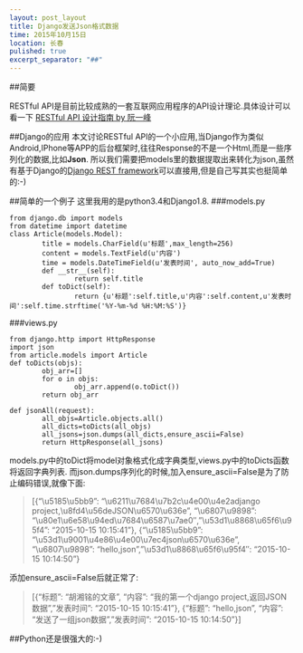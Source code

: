 ```yaml
---
layout: post_layout
title: Django发送Json格式数据
time: 2015年10月15日
location: 长春
pulished: true
excerpt_separator: "##"
---
```


##简要


RESTful API是目前比较成熟的一套互联网应用程序的API设计理论.具体设计可以看一下 [RESTful API 设计指南 by 阮一峰](http://www.ruanyifeng.com/blog/2014/05/restful_api.html)

##Django的应用
本文讨论RESTful API的一个小应用,当Django作为类似Android,IPhone等APP的后台框架时,往往Response的不是一个Html,而是一些序列化的数据,比如**Json**.
所以我们需要把models里的数据提取出来转化为json,虽然有基于Django的[Django REST framework](http://www.django-rest-framework.org/)可以直接用,但是自己写其实也挺简单的:-)

##简单的一个例子
这里我用的是python3.4和Django1.8.
###models.py
```
from django.db import models
from datetime import datetime
class Article(models.Model):
        title = models.CharField(u'标题',max_length=256)
        content = models.TextField(u'内容')
        time = models.DateTimeField(u'发表时间', auto_now_add=True)
        def __str__(self):
                return self.title
        def toDict(self):
                return {u'标题':self.title,u'内容':self.content,u'发表时间':self.time.strftime('%Y-%m-%d %H:%M:%S')}
```

###views.py
```
from django.http import HttpResponse
import json  
from article.models import Article
def toDicts(objs):
        obj_arr=[]
        for o in objs:
                obj_arr.append(o.toDict())
        return obj_arr          

def jsonAll(request):
        all_objs=Article.objects.all()
        all_dicts=toDicts(all_objs)
        all_jsons=json.dumps(all_dicts,ensure_ascii=False)  
        return HttpResponse(all_jsons)
```
models.py中的toDict将model对象格式化成字典类型,views.py中的toDicts函数将返回字典列表.
而json.dumps序列化的时候,加入ensure_ascii=False是为了防止编码错误,就像下面:

> [{“\u5185\u5bb9”: “\u6211\u7684\u7b2c\u4e00\u4e2adjango project,\u8fd4\u56deJSON\u6570\u636e”, “\u6807\u9898”: “\u80e1\u6e58\u94ed\u7684\u6587\u7ae0″,”\u53d1\u8868\u65f6\u95f4”: “2015-10-15 10:15:41”}, {“\u5185\u5bb9”: “\u53d1\u9001\u4e86\u4e00\u7ec4json\u6570\u636e”, “\u6807\u9898”: “hello,json”,”\u53d1\u8868\u65f6\u95f4″: “2015-10-15 10:14:50”}

添加ensure_ascii=False后就正常了:

> [{“标题”: “胡湘铭的文章”, “内容”: “我的第一个django project,返回JSON数据”,”发表时间”: “2015-10-15 10:15:41”}, {“标题”: “hello,json”, “内容”: “发送了一组json数据”,”发表时间”: “2015-10-15 10:14:50”}]

##Python还是很强大的:-)
